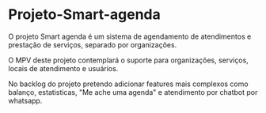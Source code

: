 # Projeto-Smart-agenda

O projeto Smart agenda é um sistema de agendamento de atendimentos e prestação de serviços, separado por organizações.

O MPV deste projeto contemplará o suporte para organizações, serviços, locais de atendimento e usuários.

No backlog do projeto pretendo adicionar features mais complexos como balanço, estatisticas, "Me ache uma agenda" e atendimento por chatbot por whatsapp.
